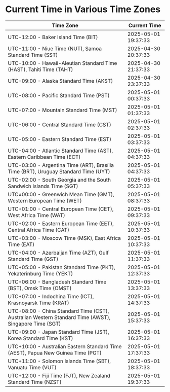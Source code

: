 # Current Time in Various Time Zones

| Time Zone | Current Time |
|-----------|--------------|
| UTC-12:00 - Baker Island Time (BIT) | 2025-05-01 19:37:33 |
| UTC-11:00 - Niue Time (NUT), Samoa Standard Time (SST) | 2025-04-30 20:37:33 |
| UTC-10:00 - Hawaii-Aleutian Standard Time (HAST), Tahiti Time (TAHT) | 2025-04-30 21:37:33 |
| UTC-09:00 - Alaska Standard Time (AKST) | 2025-04-30 23:37:33 |
| UTC-08:00 - Pacific Standard Time (PST) | 2025-05-01 00:37:33 |
| UTC-07:00 - Mountain Standard Time (MST) | 2025-05-01 01:37:33 |
| UTC-06:00 - Central Standard Time (CST) | 2025-05-01 02:37:33 |
| UTC-05:00 - Eastern Standard Time (EST) | 2025-05-01 03:37:33 |
| UTC-04:00 - Atlantic Standard Time (AST), Eastern Caribbean Time (ECT) | 2025-05-01 04:37:33 |
| UTC-03:00 - Argentina Time (ART), Brasília Time (BRT), Uruguay Standard Time (UYT) | 2025-05-01 04:37:33 |
| UTC-02:00 - South Georgia and the South Sandwich Islands Time (SGT) | 2025-05-01 05:37:33 |
| UTC±00:00 - Greenwich Mean Time (GMT), Western European Time (WET) | 2025-05-01 08:37:33 |
| UTC+01:00 - Central European Time (CET), West Africa Time (WAT) | 2025-05-01 09:37:33 |
| UTC+02:00 - Eastern European Time (EET), Central Africa Time (CAT) | 2025-05-01 10:37:33 |
| UTC+03:00 - Moscow Time (MSK), East Africa Time (EAT) | 2025-05-01 10:37:33 |
| UTC+04:00 - Azerbaijan Time (AZT), Gulf Standard Time (GST) | 2025-05-01 11:37:33 |
| UTC+05:00 - Pakistan Standard Time (PKT), Yekaterinburg Time (YEKT) | 2025-05-01 12:37:33 |
| UTC+06:00 - Bangladesh Standard Time (BST), Omsk Time (OMST) | 2025-05-01 13:37:33 |
| UTC+07:00 - Indochina Time (ICT), Krasnoyarsk Time (KRAT) | 2025-05-01 14:37:33 |
| UTC+08:00 - China Standard Time (CST), Australian Western Standard Time (AWST), Singapore Time (SGT) | 2025-05-01 15:37:33 |
| UTC+09:00 - Japan Standard Time (JST), Korea Standard Time (KST) | 2025-05-01 16:37:33 |
| UTC+10:00 - Australian Eastern Standard Time (AEST), Papua New Guinea Time (PGT) | 2025-05-01 17:37:33 |
| UTC+11:00 - Solomon Islands Time (SBT), Vanuatu Time (VUT) | 2025-05-01 18:37:33 |
| UTC+12:00 - Fiji Time (FJT), New Zealand Standard Time (NZST) | 2025-05-01 19:37:33 |
